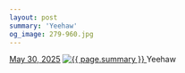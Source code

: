 ```yaml
---
layout: post
summary: 'Yeehaw'
og_image: 279-960.jpg
---
```


<p>
  <time>
    <a href="/279">May 30, 2025</a>
  </time>
  <a href="/279">
    <img src="{{ site.assets_url }}/279-480.jpg" srcset="{{ site.assets_url }}/279-240.jpg 240w, {{ site.assets_url }}/279-480.jpg 480w, {{ site.assets_url }}/279-720.jpg 720w, {{ site.assets_url }}/279-960.jpg 960w" sizes="(min-width: 700px) 50vw, calc(100vw - 2rem)" alt="{{ page.summary }}" />
  </a>
  <span>Yeehaw</span>
</p>
